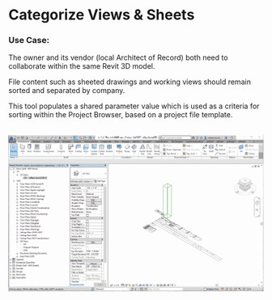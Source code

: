 # Categorize Views & Sheets

### Use Case:

The owner and its vendor (local Architect of Record) both need to collaborate within the same Revit 3D model.

File content such as sheeted drawings and working views should remain sorted and separated by company.

This tool populates a shared parameter value which is used as a criteria for sorting within the Project Browser, based on a project file template.

<br/>

<img src="./Categorize Views & Sheets.gif" alt="pyRevit add-in in use" width="100%" height="56.25%">
